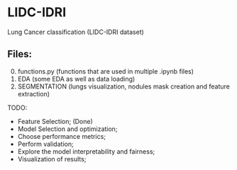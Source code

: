 # LIDC-IDRI

Lung Cancer classification (LIDC-IDRI dataset)

## Files:

0. functions.py (functions that are used in multiple .ipynb files)
1. EDA (some EDA as well as data loading)
2. SEGMENTATION (lungs visualization, nodules mask creation and feature extraction)

TODO:
* Feature Selection;  (Done)
* Model Selection and optimization;
* Choose performance metrics;
* Perform validation; 
* Explore the model interpretability and fairness;
* Visualization of results;





